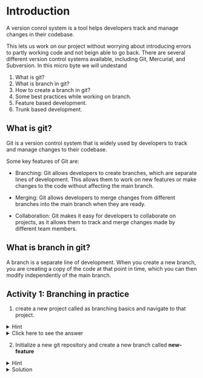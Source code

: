 # Introduction

A version conrol system is a tool helps developers track and manage changes in their codebase.

This lets us work on our project without worrying about introducing errors to partly working code and not beign able to go back. There are several different version control systems available, including Git, Mercurial, and Subversion. In this micro byte we will undestand

1. What is git?
2. What is branch in git?
3. How to create a branch in git?
4. Some best practices while working on branch.
5. Feature based development.
6. Trunk based development.

## What is git?

Git is a version control system that is widely used by developers to track and manage changes to their codebase.

Some key features of Git are:

- Branching: Git allows developers to create branches, which are separate lines of development. This allows them to work on new features or make changes to the code without affecting the main branch.

- Merging: Git allows developers to merge changes from different branches into the main branch when they are ready.

- Collaboration: Git makes it easy for developers to collaborate on projects, as it allows them to track and merge changes made by different team members.

## What is branch in git?

A branch is a separate line of development. When you create a new branch, you are creating a copy of the code at that point in time, which you can then modify independently of the main branch.

## Activity 1: Branching in practice

1. create a new project called as branching basics and navigate to that project.

<details>
<summary>Hint</summary>
You can use <b>mkdir</b> command to create a new directory and <b>cd</b> to navigate to that directory.
</details>

<details>
<summary>Click here to see the answer</summary>

        # Create a new directory
        mkdir learning-branch

        # Navigate into the new directory
        cd learning-branch

</details>

2. Initialize a new git repository and create a new branch called **new-feature**

<details>
<summary>Hint</summary>
You can create a new branch using
        git branch branch-name

</details>

<details>
<summary>Solution</summary>
        # Initialize a new Git repository
        git init

        # Create a new branch called 'new-feature'
        git branch new-feature

</details>
